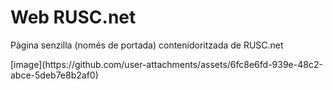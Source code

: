 <H1>Web RUSC.net</H1>
<p>
Pàgina senzilla (només de portada) contenidoritzada de RUSC.net
</p>
[image](https://github.com/user-attachments/assets/6fc8e6fd-939e-48c2-abce-5deb7e8b2af0)
